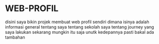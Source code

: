 # WEB-PROFIL
disini saya bikin projek membuat web profil sendiri dimana isinya adalah informasi general tentang saya tentang sekolah saya tentang journey yang saya lakukan sekarang mungkin itu saja unutk kedepannya pasti bakal ada tambahan
